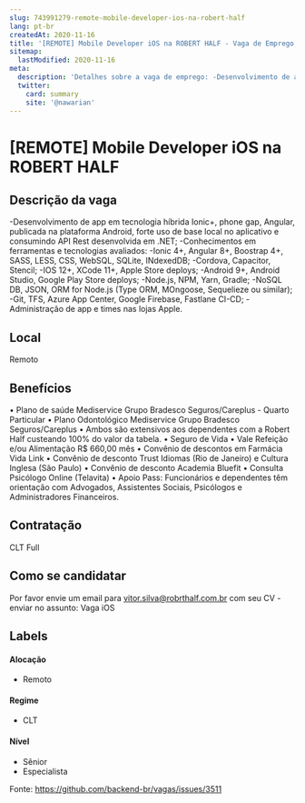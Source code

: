 ```yaml
---
slug: 743991279-remote-mobile-developer-ios-na-robert-half
lang: pt-br
createdAt: 2020-11-16
title: '[REMOTE] Mobile Developer iOS na ROBERT HALF - Vaga de Emprego'
sitemap:
  lastModified: 2020-11-16
meta:
  description: 'Detalhes sobre a vaga de emprego: -Desenvolvimento de app em tecnologia híbrida Ionic+, phone gap, Angular, publicada na plataforma Android, forte uso de base local no aplicativo e consumindo API Rest desenvolvida em .NET; -Conhecimentos em ferramentas e tecnologias avaliados: -Ionic 4+, Angular 8+, Boostrap 4+, SASS, LESS, CSS, WebSQL, SQLite, INdexedDB; -Cordova, Capacitor, Stencil; -IOS 12+, XCode 11+, Apple Store deploys; -Android 9+, Android Studio, Google Play Store deploys; -Node.js, NPM, Yarn, Gradle; -NoSQL DB, JSON, ORM for Node.js (Type ORM, MOngoose, Sequelieze ou similar); -Git, TFS, Azure App Center, Google Firebase, Fastlane CI-CD; -Administração de app e times nas lojas Apple.'
  twitter:
    card: summary
    site: '@nawarian'
---
```


# [REMOTE] Mobile Developer iOS na ROBERT HALF

## Descrição da vaga

-Desenvolvimento de app em tecnologia híbrida Ionic+, phone gap, Angular, publicada na plataforma Android, forte uso de base local no aplicativo e consumindo API Rest desenvolvida em .NET;
-Conhecimentos em ferramentas e tecnologias avaliados:
-Ionic 4+, Angular 8+, Boostrap 4+, SASS, LESS, CSS, WebSQL, SQLite, INdexedDB;
-Cordova, Capacitor, Stencil;
-IOS 12+, XCode 11+, Apple Store deploys;
-Android 9+, Android Studio, Google Play Store deploys;
-Node.js, NPM, Yarn, Gradle;
-NoSQL DB, JSON, ORM for Node.js (Type ORM, MOngoose, Sequelieze ou similar);
-Git, TFS, Azure App Center, Google Firebase, Fastlane CI-CD;
-Administração de app e times nas lojas Apple.

## Local

Remoto

## Benefícios

•	Plano de saúde Mediservice Grupo Bradesco Seguros/Careplus - Quarto Particular
•	Plano Odontológico Mediservice Grupo Bradesco Seguros/Careplus 
•	Ambos são extensivos aos dependentes com a Robert Half custeando 100% do valor da tabela.
•	Seguro de Vida
•	Vale Refeição e/ou Alimentação R$ 660,00 mês
•	Convênio de descontos em Farmácia Vida Link
•	Convênio de desconto Trust Idiomas (Rio de Janeiro) e Cultura Inglesa (São Paulo)
•	Convênio de desconto Academia Bluefit
•	Consulta Psicólogo Online (Telavita)
•	Apoio Pass: Funcionários e dependentes têm orientação com Advogados, Assistentes Sociais, Psicólogos e Administradores Financeiros.

## Contratação

CLT Full

## Como se candidatar

Por favor envie um email para vitor.silva@robrthalf.com.br com seu CV - enviar no assunto: Vaga iOS

## Labels
<!-- retire os labels que não fazem sentido à vaga -->

#### Alocação
- Remoto

#### Regime
- CLT

#### Nível
- Sênior
- Especialista




Fonte: https://github.com/backend-br/vagas/issues/3511